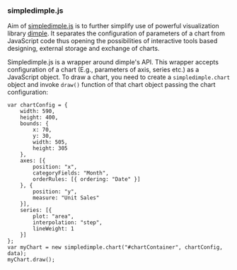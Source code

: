 ### simpledimple.js ###

Aim of [simpledimple.js](http://nagarajanchinnasamy.com/simpledimple) is to further simplify use of powerful visualization library [dimple](http://dimplejs.org/). It separates the configuration of parameters of a chart from JavaScript code thus opening the possibilities of interactive tools based designing, external storage and exchange of charts.

Simpledimple.js is a wrapper around dimple's API. This wrapper accepts configuration of a chart (E.g., parameters of axis, series etc.) as a JavaScript object. To draw a chart, you need to create a `simpledimple.chart` object and invoke `draw()` function of that chart object passing the chart configuration:

    var chartConfig = {
        width: 590,
        height: 400,
        bounds: {
            x: 70,
            y: 30,
            width: 505,
            height: 305
        },
        axes: [{
            position: "x",
            categoryFields: "Month",
            orderRules: [{ ordering: "Date" }]
        }, {
            position: "y",
            measure: "Unit Sales"
        }],
        series: [{
            plot: "area",
            interpolation: "step",
            lineWeight: 1
        }]
    };
    var myChart = new simpledimple.chart("#chartContainer", chartConfig, data);
    myChart.draw();

